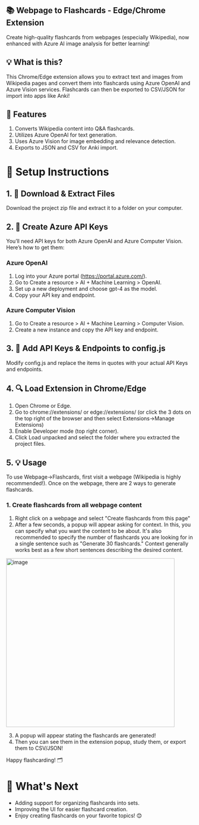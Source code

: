 ## 📚 Webpage to Flashcards - Edge/Chrome Extension

Create high-quality flashcards from webpages (especially Wikipedia), now enhanced with Azure AI image analysis for better learning!

## 💡 What is this?

This Chrome/Edge extension allows you to extract text and images from Wikipedia pages and convert them into flashcards using Azure OpenAI and Azure Vision services. Flashcards can then be exported to CSV/JSON for import into apps like Anki!

## 🌟 Features
1. Converts Wikipedia content into Q&A flashcards.
2. Utilizes Azure OpenAI for text generation.
3. Uses Azure Vision for image embedding and relevance detection.
4. Exports to JSON and CSV for Anki import.

# 🔧 Setup Instructions

## 1. 📂 Download & Extract Files

Download the project zip file and extract it to a folder on your computer.

## 2. 🔑 Create Azure API Keys

You’ll need API keys for both Azure OpenAI and Azure Computer Vision. Here’s how to get them:

### Azure OpenAI

1. Log into your Azure portal (https://portal.azure.com/).
2. Go to Create a resource > AI + Machine Learning > OpenAI.
3. Set up a new deployment and choose gpt-4 as the model.
4. Copy your API key and endpoint.

### Azure Computer Vision

1. Go to Create a resource > AI + Machine Learning > Computer Vision.
2. Create a new instance and copy the API key and endpoint.

## 3. 🔐 Add API Keys & Endpoints to config.js

Modify config.js and replace the items in quotes with your actual API Keys and endpoints.


## 4. 🔍 Load Extension in Chrome/Edge

1. Open Chrome or Edge.
2. Go to chrome://extensions/ or edge://extensions/ (or click the 3 dots on the top right of the browser and then select Extensions->Manage Extensions)
3. Enable Developer mode (top right corner).
4. Click Load unpacked and select the folder where you extracted the project files.

## 5. 💡 Usage

To use Webpage->Flashcards, first visit a webpage (Wikipedia is highly recommended!). Once on the webpage, there are 2 ways to generate flashcards.

### 1. Create flashcards from all webpage content

1. Right click on a webpage and select "Create flashcards from this page"
2. After a few seconds, a popup will appear asking for context. In this, you can specify what you want the content to be about. It's also recommended to specify the number of flashcards you are looking for in a single sentence such as "Generate 30 flashcards." Context generally works best as a few short sentences describing the desired content.


<img width="453" alt="image" src="https://github.com/user-attachments/assets/bcb1fccd-90e3-477f-ad51-918d5c3e97f4" />

3. A popup will appear stating the flashcards are generated!
4. Then you can see them in the extension popup, study them, or export them to CSV/JSON!

Happy flashcarding! 🗂️

# 🚀 What's Next

- Adding support for organizing flashcards into sets.
- Improving the UI for easier flashcard creation.
- Enjoy creating flashcards on your favorite topics! 😊
